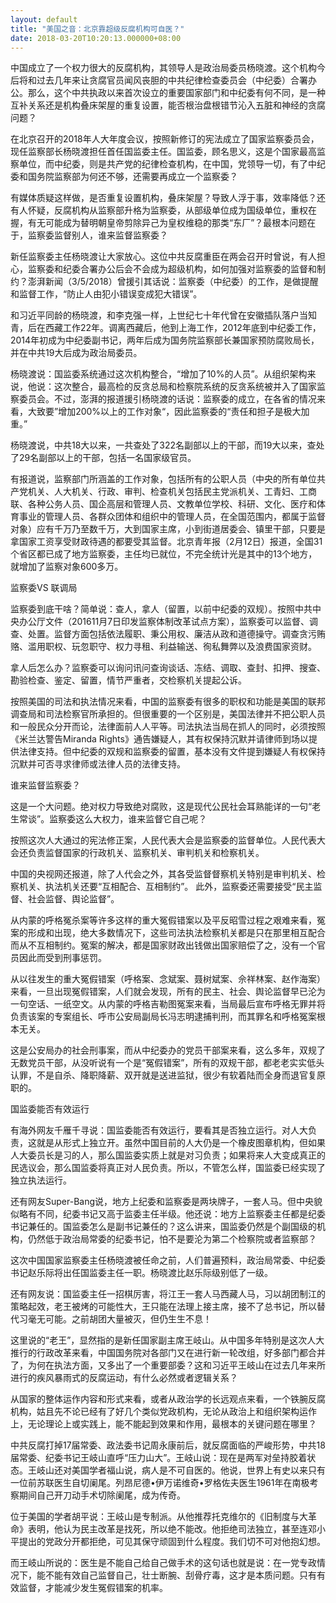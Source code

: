 ```yaml
---
layout: default
title: "美国之音：北京靠超级反腐机构可自医？"
date: 2018-03-20T10:20:13.000000+08:00
---
```


中国成立了一个权力很大的反腐机构，其领导人是政治局委员杨晓渡。这个机构今后将和过去几年来让贪腐官员闻风丧胆的中共纪律检查委员会（中纪委）合署办公。那么，这个中共执政以来首次设立的重要国家部门和中纪委有何不同，是一种互补关系还是机构叠床架屋的重复设置，能否根治盘根错节沁入五脏和神经的贪腐问题？

在北京召开的2018年人大年度会议，按照新修订的宪法成立了国家监察委员会，现任监察部长杨晓渡担任首任国监委主任。国监委，顾名思义，这是个国家最高监察单位，而中纪委，则是共产党的纪律检查机构，在中国，党领导一切，有了中纪委和国务院监察部为何还不够，还需要再成立一个监察委？

有媒体质疑这样做，是否重复设置机构，叠床架屋？导致人浮于事，效率降低？还有人怀疑，反腐机构从监察部升格为监察委，从部级单位成为国级单位，重权在握，有无可能成为替明朝皇帝剪除异己为皇权维稳的那类“东厂”？最根本问题在于，监察委监督别人，谁来监督监察委？

新任监察委主任杨晓渡让大家放心。这位中共反腐重臣在两会召开时曾说，有人担心，监察委和纪委合署办公后会不会成为超级机构，如何加强对监察委的监督和制约？澎湃新闻（3/5/2018）曾援引其话说：监察委（中纪委）的工作，是做提醒和监督工作，“防止人由犯小错误变成犯大错误”。

和习近平同龄的杨晓渡，和李克强一样，上世纪七十年代曾在安徽插队落户当知青，后在西藏工作22年。调离西藏后，他到上海工作，2012年底到中纪委工作，2014年初成为中纪委副书记，两年后成为国务院监察部长兼国家预防腐败局长，并在中共19大后成为政治局委员。

杨晓渡说：国监委系统通过这次机构整合，“增加了10%的人员”。从组织架构来说，他说：这次整合，最高检的反贪总局和检察院系统的反贪系统被并入了国家监察委员会。不过，澎湃的报道援引杨晓渡的话说：监察委的成立，在各省的情况来看，大致要”增加200%以上的工作对象“，因此监察委的“责任和担子是极大加重。”

杨晓渡说，中共18大以来，一共查处了322名副部以上的干部，而19大以来，查处了29名副部以上的干部，包括一名国家级官员。

有报道说，监察部门所涵盖的工作对象，包括所有的公职人员（中央的所有单位共产党机关、人大机关、行政、审判、检查机关包括民主党派机关、工青妇、工商联、各种公务人员、国企高层和管理人员、文教单位学校、科研、文化、医疗和体育事业的管理人员、各群众团体和组织中的管理人员，在全国范围内，都属于监督对象）应有千万乃至数千万，大到国家主席，小到街道居委会、镇里干部，只要是拿国家工资享受财政待遇的都要受其监督。北京青年报（2月12日）报道，全国31个省区都已成了地方监察委，主任均已就位，不完全统计光是其中的13个地方，就增加了监察对象600多万。

监察委VS 联调局

监察委到底干啥？简单说：查人，拿人（留置，以前中纪委的双规）。按照中共中央办公厅文件（201611月7日印发监察体制改革试点方案），监察委可以监督、调查、处置。监督方面包括依法履职、秉公用权、廉洁从政和道德操守。调查贪污贿赂、滥用职权、玩忽职守、权力寻租、利益输送、徇私舞弊以及浪费国家资财。

拿人后怎么办？监察委可以询问讯问查询谈话、冻结、调取、查封、扣押、搜查、勘验检查、鉴定、留置，情节严重者，交检察机关提起公诉。

按照美国的司法和执法情况来看，中国的监察委有很多的职权和功能是美国的联邦调查局和司法检察官所承担的。但很重要的一个区别是，美国法律并不把公职人员和一般民众分开而论，法律面前人人平等。司法执法当局在抓人的同时，必须按照《米兰达警告Miranda Rights》通告嫌疑人，其有权保持沉默并请律师到场以提供法律支持。但中纪委的双规和监察委的留置，基本没有文件提到嫌疑人有权保持沉默并可否寻求律师或法律人员的法律支持。

谁来监督监察委？

这是一个大问题。绝对权力导致绝对腐败，这是现代公民社会耳熟能详的一句“老生常谈”。监察委这么大权力，谁来监督它自己呢？

按照这次人大通过的宪法修正案，人民代表大会是监察委的监督单位。人民代表大会还负责监督国家的行政机关、监察机关、审判机关和检察机关。

中国的央视网还报道，除了人代会之外，其各受监督督察机关特别是审判机关、检察机关、执法机关还要“互相配合、互相制约”。 此外，监察委还需要接受“民主监督、社会监督、舆论监督”。

从内蒙的呼格冤杀案等许多这样的重大冤假错案以及平反昭雪过程之艰难来看，冤案的形成和出现，绝大多数情况下，这些司法执法检察机关都是只在那里相互配合而从不互相制约。冤案的解决，都是国家财政出钱做出国家赔偿了之，没有一个官员因此而受到刑事惩罚。

从以往发生的重大冤假错案（呼格案、念斌案、聂树斌案、佘祥林案、赵作海案）来看，一旦出现冤假错案，人们就会发现，所有的民主、社会、舆论监督早已沦为一句空话、一纸空文。从内蒙的呼格吉勒图冤案来看，当局最后宣布呼格无罪并将负责该案的专案组长、呼市公安局副局长冯志明逮捕判刑，而其罪名和呼格冤案根本无关。

这是公安局办的社会刑事案，而从中纪委办的党员干部案来看，这么多年，双规了无数党员干部，从没听说有一个是“冤假错案”，所有的双规干部，都老老实实低头认罪，不是自杀、降职降薪、双开就是送进监狱，很少有软着陆而全身而退官复原职的。

国监委能否有效运行

有海外网友千雁千寻说：国监委能否有效运行，要看其是否独立运行。对人大负责，这就是从形式上独立开。虽然中国目前的人大仍是一个橡皮图章机构，但如果人大委员长是习的人，那么国监委实质上就是对习负责；如果将来人大变成真正的民选议会，那么国监委将真正对人民负责。所以，不管怎么样，国监委已经实现了独立执法运行。

还有网友Super-Bang说，地方上纪委和监察委是两块牌子，一套人马。但中央貌似略有不同，纪委书记又高于监委主任半级。他还说：地方上监察委主任都是纪委书记兼任的。国监委怎么是副书记兼任的？这么讲来，国监委仍然是个副国级的机构，仍然低于政治局常委的纪委书记，怕不是要沦为第二个检察院或者监察部？

这次中国国家监察委主任杨晓渡被任命之前，人们普遍预料，政治局常委、中纪委书记赵乐际将出任国监委主任一职。杨晓渡比赵乐际级别低了一级。

还有网友说：国监委主任一招棋厉害，将江王一套人马西藏人马，习以胡团制江的策略起效，老王被烤的可能性大，王只能在法理上接主席，接不了总书记，所以替代习毫无可能。之前胡团大量被灭，但仍生生不息！

这里说的“老王”，显然指的是新任国家副主席王岐山。从中国多年特别是这次人大推行的行政改革来看，中国国务院对各部门又在进行新一轮改组，好多部门都合并了，为何在执法方面，又多出了一个重要部委？这和习近平王岐山在过去几年来所进行的疾风暴雨式的反腐运动，有什么必然或者逻辑关系？

从国家的整体运作内容和形式来看，或者从政治学的长远观点来看，一个铁腕反腐机构，姑且先不论已经有了好几个类似党政机构，无论从政治上和组织架构运作上，无论理论上或实践上，能不能起到效果和作用，最根本的关键问题在哪里？

中共反腐打掉17届常委、政法委书记周永康前后，就反腐面临的严峻形势，中共18届常委、纪委书记王岐山直呼“压力山大”。王岐山说：现在是两军对垒持胶着状态。王岐山还对美国学者福山说，病人是不可自医的。他说，世界上有史以来只有一位前苏联医生自切阑尾。列昂尼德•伊万诺维奇•罗格佐夫医生1961年在南极考察期间自己开刀动手术切除阑尾，成为传奇。

位于美国的学者胡平说：王岐山是专制派。从他推荐托克维尔的《旧制度与大革命》表明，他认为民主改革是找死，所以绝不能改。他拒绝司法独立，甚至连邓小平提出的党政分开都拒绝，可见其保守顽固到什么程度。我们切不可对他抱幻想。

而王岐山所说的：医生是不能自己给自己做手术的这句话也就是说：在一党专政情况下，能不能有效自己监督自己，壮士断腕、刮骨疗毒，这才是本质问题。只有有效监督，才能减少发生冤假错案的机率。

